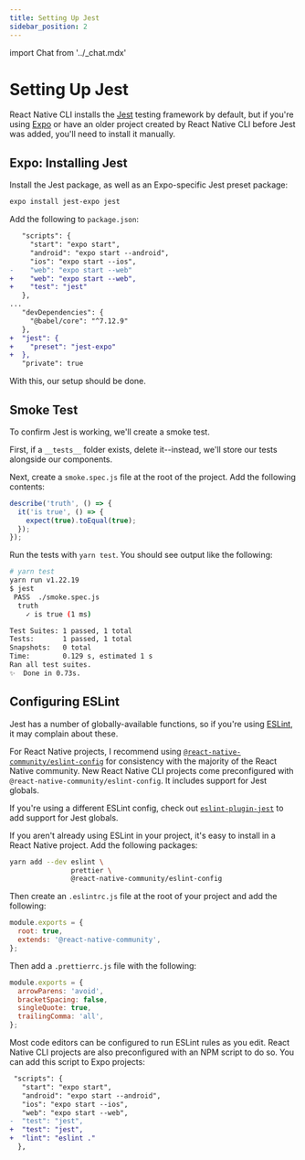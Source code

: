 ```yaml
---
title: Setting Up Jest
sidebar_position: 2
---
```

import Chat from '../_chat.mdx'

# Setting Up Jest

React Native CLI installs the [Jest][jest] testing framework by default, but if you're using [Expo][expo] or have an older project created by React Native CLI before Jest was added, you'll need to install it manually.

## Expo: Installing Jest

Install the Jest package, as well as an Expo-specific Jest preset package:

```bash
expo install jest-expo jest
```

Add the following to `package.json`:

```diff
   "scripts": {
     "start": "expo start",
     "android": "expo start --android",
     "ios": "expo start --ios",
-    "web": "expo start --web"
+    "web": "expo start --web",
+    "test": "jest"
   },
...
   "devDependencies": {
     "@babel/core": "^7.12.9"
   },
+  "jest": {
+    "preset": "jest-expo"
+  },
   "private": true
```

With this, our setup should be done.

## Smoke Test

To confirm Jest is working, we'll create a smoke test.

First, if a `__tests__` folder exists, delete it--instead, we'll store our tests alongside our components.

Next, create a `smoke.spec.js` file at the root of the project. Add the following contents:

```javascript
describe('truth', () => {
  it('is true', () => {
    expect(true).toEqual(true);
  });
});
```

Run the tests with `yarn test`. You should see output like the following:

```bash
# yarn test
yarn run v1.22.19
$ jest
 PASS  ./smoke.spec.js
  truth
    ✓ is true (1 ms)

Test Suites: 1 passed, 1 total
Tests:       1 passed, 1 total
Snapshots:   0 total
Time:        0.129 s, estimated 1 s
Ran all test suites.
✨  Done in 0.73s.
```

## Configuring ESLint

Jest has a number of globally-available functions, so if you're using [ESLint][eslint], it may complain about these.

For React Native projects, I recommend using [`@react-native-community/eslint-config`](https://www.npmjs.com/package/@react-native-community/eslint-config) for consistency with the majority of the React Native community. New React Native CLI projects come preconfigured with `@react-native-community/eslint-config`. It includes support for Jest globals.

If you're using a different ESLint config, check out [`eslint-plugin-jest`](https://github.com/jest-community/eslint-plugin-jest) to add support for Jest globals.

If you aren't already using ESLint in your project, it's easy to install in a React Native project. Add the following packages:

```bash
yarn add --dev eslint \
               prettier \
               @react-native-community/eslint-config
```

Then create an `.eslintrc.js` file at the root of your project and add the following:

```js
module.exports = {
  root: true,
  extends: '@react-native-community',
};
```

Then add a `.prettierrc.js` file with the following:

```js
module.exports = {
  arrowParens: 'avoid',
  bracketSpacing: false,
  singleQuote: true,
  trailingComma: 'all',
};
```

Most code editors can be configured to run ESLint rules as you edit. React Native CLI projects are also preconfigured with an NPM script to do so. You can add this script to Expo projects:

```diff
 "scripts": {
   "start": "expo start",
   "android": "expo start --android",
   "ios": "expo start --ios",
   "web": "expo start --web",
-  "test": "jest",
+  "test": "jest",
+  "lint": "eslint ."
  },
```

<Chat />

[eslint]: https://eslint.org/
[expo]: https://expo.io/
[jest]: https://jestjs.io/
